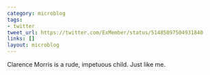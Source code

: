 ```yaml
---
category: microblog
tags:
- twitter
tweet_url: https://twitter.com/ExMember/status/51485097504931840
links: []
layout: microblog
---
```

Clarence Morris is a rude, impetuous child. Just like me.
